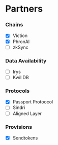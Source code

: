 # Partners

### Chains

* [x] Viction
* [x] PhronAI
* [ ] zkSync

### Data Availability

* [ ] Irys
* [ ] Kwil DB

### Protocols

* [x] Passport Protoocol
* [ ] Sindri
* [ ] Aligned Layer

### Provisions

* [x] Sendtokens
